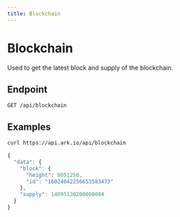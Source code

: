 ```yaml
---
title: Blockchain
---
```


# Blockchain

Used to get the latest block and supply of the blockchain.

## Endpoint

```text
GET /api/blockchain
```

## Examples

```bash
curl https://api.ark.io/api/blockchain
```

```javascript
{
  "data": {
    "block": {
      "height": 8051250,
      "id": "16024042256653583473"
    },
    "supply": 14095130200000004
  }
}
```

